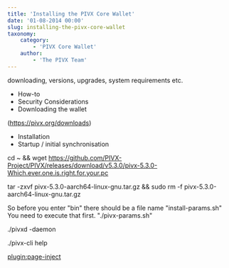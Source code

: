 ```yaml
---
title: 'Installing the PIVX Core Wallet'
date: '01-08-2014 00:00'
slug: installing-the-pivx-core-wallet
taxonomy:
    category:
        - 'PIVX Core Wallet'
    author:
        - 'The PIVX Team'
---
```


downloading, versions, upgrades, system requirements etc.

* How-to
* Security Considerations
* Downloading the wallet

(https://pivx.org/downloads)

* Installation
* Startup / initial synchronisation

cd ~ && wget https://github.com/PIVX-Project/PIVX/releases/download/v5.3.0/pivx-5.3.0-Which.ever.one.is.right.for.your.pc

tar -zxvf pivx-5.3.0-aarch64-linux-gnu.tar.gz && sudo rm -f pivx-5.3.0-aarch64-linux-gnu.tar.gz


So before you enter "bin" there should be a file name "install-params.sh"
You need to execute that first.  "./pivx-params.sh"

./pivxd -daemon

./pivx-cli help


[plugin:page-inject](/pivx-core-wallet/installing-the-pivx-core-wallet/tabs)

